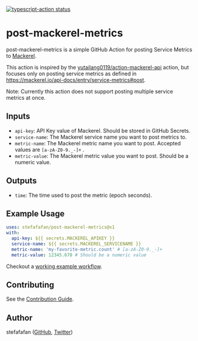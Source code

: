 <a href="https://github.com/actions/typescript-action/actions"><img alt="typescript-action status" src="https://github.com/actions/typescript-action/workflows/build-test/badge.svg"></a>

# post-mackerel-metrics

post-mackerel-metrics is a simple GitHub Action for posting Service Metrics to [Mackerel](https://mackerel.io/).

This action is inspired by the [yutailang0119/action-mackerel-api](https://github.com/yutailang0119/action-mackerel-api) action, but focuses only on posting service metrics as defined in https://mackerel.io/api-docs/entry/service-metrics#post.

Note: Currently this action does not support posting multiple service metrics at once.

## Inputs

- `api-key`: API Key value of Mackerel. Should be stored in GitHub Secrets.
- `service-name`: The Mackerel service name you want to post metrics to.
- `metric-name`: The Mackerel metric name you want to post. Accepted values are `[a-zA-Z0-9._-]+` .
- `metric-value`: The Mackerel metric value you want to post. Should be a numeric value.

## Outputs

- `time`: The time used to post the metric (epoch seconds).

## Example Usage

```yaml
uses: stefafafan/post-mackerel-metrics@v1
with:
  api-key: ${{ secrets.MACKEREL_APIKEY }}
  service-name: ${{ secrets.MACKEREL_SERVICENAME }}
  metric-name: 'my-favorite-metric.count' # [a-zA-Z0-9._-]+
  metric-value: 12345.678 # Should be a numeric value
```

Checkout a [working example workflow](https://github.com/stefafafan/post-mackerel-metrics/blob/main/.github/workflows/lines-of-code-example-workflow.yml).

## Contributing

See the [Contribution Guide](https://github.com/stefafafan/post-mackerel-metrics/blob/main/CONTRIBUTING.md).

## Author

stefafafan ([GitHub](https://github.com/stefafafan), [Twitter](https://twitter.com/stefafafan))
